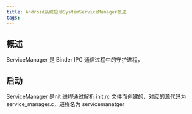 ```yaml
---
title: Android系统启动SystemServiceManager概述
tags:
---
```




## 概述


ServiceManager 是 Binder IPC 通信过程中的守护进程，


## 启动

ServiceManager 是nit 进程通过解析 init.rc 文件而创建的，对应的源代码为 service_manager.c，进程名为 servicemanatger


